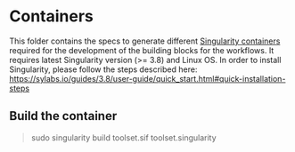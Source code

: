 # Containers

This folder contains the specs to generate different [Singularity containers](https://sylabs.io/guides/3.8/user-guide/index.html) required for the development of the building blocks for the workflows. It requires latest Singularity version (>= 3.8) and Linux OS.
In order to install Singularity, please follow the steps described here: https://sylabs.io/guides/3.8/user-guide/quick_start.html#quick-installation-steps

## Build the container

> sudo singularity build toolset.sif toolset.singularity

